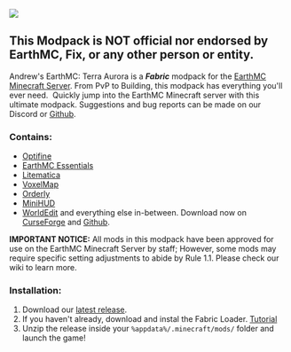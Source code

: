![](https://cdn.discordapp.com/attachments/748370918702579754/967220227802816522/EARTHMC_MODPACK.jpg)
## This Modpack is NOT official nor endorsed by EarthMC, Fix, or any other person or entity.


Andrew's EarthMC: Terra Aurora is a **_Fabric_** modpack for the [EarthMC Minecraft Server](https://earthmc.net/). From PvP to Building, this modpack has everything you'll ever need.  Quickly jump into the EarthMC Minecraft server with this ultimate modpack. Suggestions and bug reports can be made on our Discord or [Github](https://github.com/Basically-Andrew/Andrews-Earthmc-Terra-Aurora/issues).


### Contains:
- [Optifine](https://optifine.net/home)
- [EarthMC Essentials](https://github.com/EarthMC-Stats/EarthMCEssentials)
- [Litematica](https://www.curseforge.com/minecraft/mc-mods/litematica)
- [VoxelMap](https://www.curseforge.com/minecraft/mc-mods/voxelmap)
- [Orderly](https://www.curseforge.com/minecraft/mc-mods/orderly-fabric-2-0)
- [MiniHUD](https://www.curseforge.com/minecraft/mc-mods/minihud)
- [WorldEdit](https://www.curseforge.com/minecraft/mc-mods/worldedit)
and everything else in-between. Download now on [CurseForge](https://www.curseforge.com/minecraft/modpacks/andrews-earthmc-terra-aurora/files) and [Github](https://github.com/Basically-Andrew/Andrews-Earthmc-Terra-Aurora/releases).


**IMPORTANT NOTICE:** All mods in this modpack have been approved for use on the EarthMC Minecraft Server by staff; However, some mods may require specific setting adjustments to abide by Rule 1.1. Please check our wiki to learn more.

### Installation:
1. Download our [latest release](https://github.com/Basically-Andrew/Andrews-Earthmc-Terra-Aurora/releases).
2. If you haven't already, download and instal the Fabric Loader. [Tutorial](https://fabricmc.net/wiki/player:tutorials:install_mcl:windows)
3. Unzip the release inside your `%appdata%/.minecraft/mods/` folder and launch the game!
